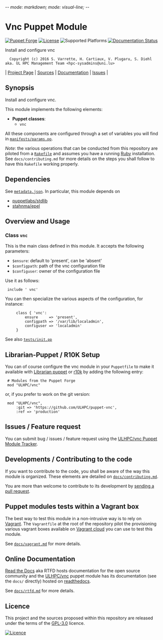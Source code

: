 -*- mode: markdown; mode: visual-line;  -*-

# Vnc Puppet Module

[![Puppet Forge](http://img.shields.io/puppetforge/v/ULHPC/vnc.svg)](https://forge.puppetlabs.com/ULHPC/vnc)
[![License](http://img.shields.io/:license-GPL3.0-blue.svg)](LICENSE)
![Supported Platforms](http://img.shields.io/badge/platform-debian|centos-lightgrey.svg)
[![Documentation Status](https://readthedocs.org/projects/ulhpc-puppet-vnc/badge/?version=latest)](https://readthedocs.org/projects/ulhpc-puppet-vnc/?badge=latest)

Install and configure vnc

      Copyright (c) 2016 S. Varrette, H. Cartiaux, V. Plugaru, S. Diehl aka. UL HPC Management Team <hpc-sysadmins@uni.lu>


| [Project Page](https://github.com/ULHPC/puppet-vnc) | [Sources](https://github.com/ULHPC/puppet-vnc) | [Documentation](https://ulhpc-puppet-vnc.readthedocs.org/en/latest/) | [Issues](https://github.com/ULHPC/puppet-vnc/issues) |

## Synopsis

Install and configure vnc.

This module implements the following elements:

* __Puppet classes__:
	* `vnc`

All these components are configured through a set of variables you will find in
[`manifests/params.pp`](manifests/params.pp).

_Note_: the various operations that can be conducted from this repository are piloted from a [`Rakefile`](https://github.com/ruby/rake) and assumes you have a running [Ruby](https://www.ruby-lang.org/en/) installation.
See `docs/contributing.md` for more details on the steps you shall follow to have this `Rakefile` working properly.

## Dependencies

See [`metadata.json`](metadata.json). In particular, this module depends on

* [puppetlabs/stdlib](https://forge.puppetlabs.com/puppetlabs/stdlib)
* [stahnma/epel](https://forge.puppetlabs.com/stahnma/epel)

## Overview and Usage

### Class `vnc`

This is the main class defined in this module.
It accepts the following parameters:

* `$ensure`: default to 'present', can be 'absent'
* `$configpath`: path of the vnc configuration file
* `$configuser`: owner of the configuration file

Use it as follows:

     include ' vnc'
     
You can then specialize the various aspects of the configuration,
for instance:

         class { 'vnc':
             ensure     => 'present',
             configpath => '/var/lib/localadmin',
             configuser => 'localadmin'
         }

See also [`tests/init.pp`](tests/init.pp)



## Librarian-Puppet / R10K Setup

You can of course configure the vnc module in your `Puppetfile` to make it available with [Librarian puppet](http://librarian-puppet.com/) or
[r10k](https://github.com/adrienthebo/r10k) by adding the following entry:

     # Modules from the Puppet Forge
     mod "ULHPC/vnc"

or, if you prefer to work on the git version:

     mod "ULHPC/vnc",
         :git => 'https://github.com/ULHPC/puppet-vnc',
         :ref => 'production'

## Issues / Feature request

You can submit bug / issues / feature request using the [ULHPC/vnc Puppet Module Tracker](https://github.com/ULHPC/puppet-vnc/issues).

## Developments / Contributing to the code

If you want to contribute to the code, you shall be aware of the way this module is organized.
These elements are detailed on [`docs/contributing.md`](contributing/index.md).

You are more than welcome to contribute to its development by [sending a pull request](https://help.github.com/articles/using-pull-requests).

## Puppet modules tests within a Vagrant box

The best way to test this module in a non-intrusive way is to rely on [Vagrant](http://www.vagrantup.com/).
The `Vagrantfile` at the root of the repository pilot the provisioning various vagrant boxes available on [Vagrant cloud](https://atlas.hashicorp.com/boxes/search?utf8=%E2%9C%93&sort=&provider=virtualbox&q=svarrette) you can use to test this module.

See [`docs/vagrant.md`](vagrant.md) for more details.

## Online Documentation

[Read the Docs](https://readthedocs.org/) aka RTFD hosts documentation for the open source community and the [ULHPC/vnc](https://github.com/ULHPC/puppet-vnc) puppet module has its documentation (see the `docs/` directly) hosted on [readthedocs](http://ulhpc-puppet-vnc.rtfd.org).

See [`docs/rtfd.md`](rtfd.md) for more details.

## Licence

This project and the sources proposed within this repository are released under the terms of the [GPL-3.0](LICENCE) licence.


[![Licence](https://www.gnu.org/graphics/gplv3-88x31.png)](LICENSE)

